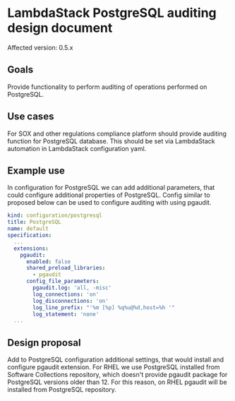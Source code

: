 # LambdaStack PostgreSQL auditing design document

Affected version: 0.5.x

## Goals

Provide functionality to perform auditing of operations performed on PostgreSQL.

## Use cases

For SOX and other regulations compliance platform should provide auditing function for PostgreSQL database.
This should be set via LambdaStack automation in LambdaStack configuration yaml.

## Example use

In configuration for PostgreSQL we can add additional parameters, that could configure additional properties of PostgreSQL.
Config similar to proposed below can be used to configure auditing with using pgaudit.

```yaml
kind: configuration/postgresql
title: PostgreSQL
name: default
specification:
  ...
  extensions:
    pgaudit:
      enabled: false
      shared_preload_libraries:
        - pgaudit
      config_file_parameters:
        pgaudit.log: 'all, -misc'
        log_connections: 'on'
        log_disconnections: 'on'
        log_line_prefix: "'%m [%p] %q%u@%d,host=%h '"
        log_statement: 'none'
  ...
```

## Design proposal

Add to PostgreSQL configuration additional settings, that would install and configure pgaudit extension.
For RHEL we use PostgreSQL installed from Software Collections repository, which doesn't provide pgaudit package for PostgreSQL
versions older than 12. For this reason, on RHEL pgaudit will be installed from PostgreSQL repository.
